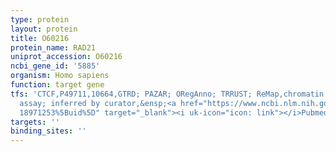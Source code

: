 ```yaml
---
type: protein
layout: protein
title: O60216
protein_name: RAD21
uniprot_accession: O60216
ncbi_gene_id: '5885'
organism: Homo sapiens
function: target gene
tfs: 'CTCF,P49711,10664,GTRD; PAZAR; ORegAnno; TRRUST; ReMap,chromatin immunoprecipitation
  assay; inferred by curator,&ensp;<a href="https://www.ncbi.nlm.nih.gov/pubmed/?term=19826084;
  18971253%5Buid%5D" target="_blank"><i uk-icon="icon: link"></i>Pubmed</a>'
targets: ''
binding_sites: ''
---
```


